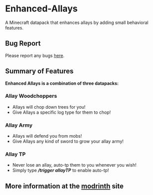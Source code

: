 # Enhanced-Allays
A Minecraft datapack that enhances allays by adding small behavioral features.

## Bug Report
Please report any bugs [here](https://github.com/CreepermeYT/Enhanced-Allays/issues).

## Summary of Features
**Enhanced Allays is a combination of three datapacks:**
### Allay Woodchoppers
- Allays will chop down trees for you!
- Give Allays a specific log type for them to chop!
### Allay Army
- Allays will defend you from mobs!
- Give Allays any kind of sword to grow your allay army!
### Allay TP
- Never lose an allay, auto-tp them to you whenever you wish!
- Simply type _**/trigger allayTP**_ to enable auto-tp!

## More information at the [modrinth](https://modrinth.com/datapack/enhanced-allays-creepermeyt) site

